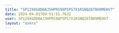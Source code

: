 ```yaml
---
title: "SP129XG8D0AJ5HPRS98P5PS7X1RSNQ26T0H9MEHV7"
date: 2024-04-01T09:51:51.763Z
user: SP129XG8D0AJ5HPRS98P5PS7X1RSNQ26T0H9MEHV7
layout: "users"
---
```

    